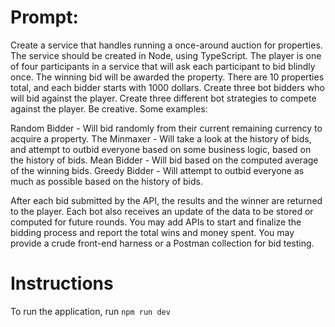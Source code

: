 # Prompt:

Create a service that handles running a once-around auction for properties. The service should be created in Node, using TypeScript. The player is one of four participants in a service that will ask each participant to bid blindly once. The winning bid will be awarded the property. There are 10 properties total, and each bidder starts with 1000 dollars. Create three bot bidders who will bid against the player. Create three different bot strategies to compete against the player. Be creative. Some examples:

Random Bidder - Will bid randomly from their current remaining currency to acquire a property.
The Minmaxer - Will take a look at the history of bids, and attempt to outbid everyone based on some business logic, based on the history of bids.
Mean Bidder - Will bid based on the computed average of the winning bids.
Greedy Bidder - Will attempt to outbid everyone as much as possible based on the history of bids.

After each bid submitted by the API, the results and the winner are returned to the player. Each bot also receives an update of the data to be stored or computed for future rounds. You may add APIs to start and finalize the bidding process and report the total wins and money spent. You may provide a crude front-end harness or a Postman collection for bid testing.

# Instructions

To run the application, run `npm run dev`
